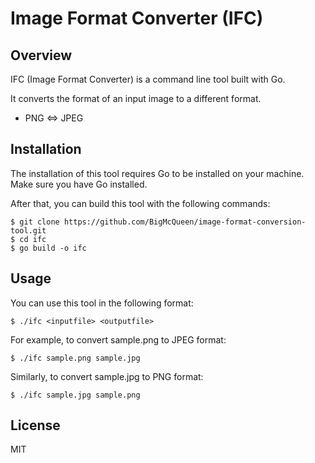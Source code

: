 # Image Format Converter (IFC)

## Overview

IFC (Image Format Converter) is a command line tool built with Go. 

It converts the format of an input image to a different format.

- PNG ⇔ JPEG

## Installation

The installation of this tool requires Go to be installed on your machine. Make sure you have Go installed.

After that, you can build this tool with the following commands:

```shell:bash
$ git clone https://github.com/BigMcQueen/image-format-conversion-tool.git
$ cd ifc
$ go build -o ifc
```

## Usage

You can use this tool in the following format:

```shell:bash
$ ./ifc <inputfile> <outputfile>
```

For example, to convert sample.png to JPEG format:

```shell:bash
$ ./ifc sample.png sample.jpg
```

Similarly, to convert sample.jpg to PNG format:

```shell:bash
$ ./ifc sample.jpg sample.png
```

## License

MIT
